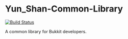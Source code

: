 # Yun_Shan-Common-Library
[![Build Status](https://travis-ci.org/Yun-Shan/Yun_Shan-Common-Library.svg?branch=master)](https://travis-ci.org/Yun-Shan/Yun_Shan-Common-Library)

A common library for Bukkit developers.
